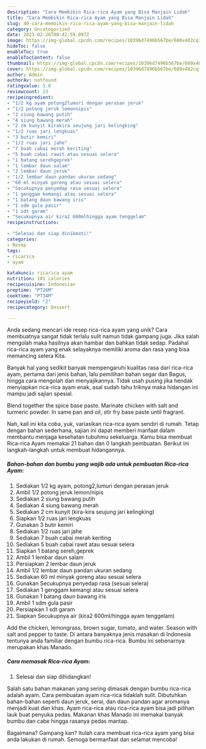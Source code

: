 ```yaml
---
description: "Cara Membikin Rica-rica Ayam yang Bisa Manjain Lidah"
title: "Cara Membikin Rica-rica Ayam yang Bisa Manjain Lidah"
slug: 40-cara-membikin-rica-rica-ayam-yang-bisa-manjain-lidah
category: Uncategorized
date: 2023-02-26T00:42:59.097Z
image: https://img-global.cpcdn.com/recipes/10396d7496b567be/680x482cq70/rica-rica-ayam-foto-resep-utama.jpg
hideToc: false
enableToc: true
enableTocContent: false
thumbnail: https://img-global.cpcdn.com/recipes/10396d7496b567be/680x482cq70/rica-rica-ayam-foto-resep-utama.jpg
cover: https://img-global.cpcdn.com/recipes/10396d7496b567be/680x482cq70/rica-rica-ayam-foto-resep-utama.jpg
author: Admin
authorAv: notfound
ratingvalue: 3.8
reviewcount: 13
recipeingredient:
- "1/2 kg ayam potong2lumuri dengan perasan jeruk"
- "1/2 potong jeruk lemonnipis"
- "2 siung bawang putih"
- "4 siung bawang merah"
- "2 cm kunyit kirakira seujung jari kelingking"
- "1/2 ruas jari lengkuas"
- "3 butir kemiri"
- "1/2 ruas jari jahe"
- "7 buah cabai merah keriting"
- "5 buah cabai rawit atau sesuai selera"
- "1 batang serehgeprek"
- "1 lembar daun salam"
- "2 lembar daun jeruk"
- "1/2 lembar daun pandan ukuran sedang"
- "60 ml minyak goreng atau sesuai selera"
- "Secukupnya penyedap rasa sesuai selera"
- "1 genggam kemangi atau sesuai selera"
- "1 batang daun bawang iris"
- "1 sdm gula pasir"
- "1 sdt garam"
- "Secukupnya air kira2 600mlhingga ayam tenggelam"
recipeinstructions:

- "Selesai dan siap dinikmati!"
categories:
- Resep
tags:
- ricarica
- ayam

katakunci: ricarica ayam 
nutrition: 181 calories
recipecuisine: Indonesian
preptime: "PT26M"
cooktime: "PT34M"
recipeyield: "2"
recipecategory: Dessert

---
```





Anda sedang mencari ide resep rica-rica ayam yang unik? Cara membuatnya sangat tidak terlalu sulit namun tidak gampang juga. Jika salah mengolah maka hasilnya akan hambar dan bahkan tidak sedap. Padahal rica-rica ayam yang enak selayaknya memiliki aroma dan rasa yang bisa memancing selera Kita.





Banyak hal yang sedikit banyak mempengaruhi kualitas rasa dari rica-rica ayam, pertama dari jenis bahan, lalu pemilihan bahan segar dan Bagus, hingga cara mengolah dan menyajikannya. Tidak usah pusing jika hendak menyiapkan rica-rica ayam enak,      asal sudah tahu triknya maka hidangan ini mampu jadi sajian spesial.














Blend together the spice base paste. Marinate chicken with salt and turmeric powder. In same pan and oil, stir fry base paste until fragrant.






Nah, kali ini kita coba, yuk, variasikan rica-rica ayam sendiri di rumah. Tetap dengan bahan sederhana, sajian ini dapat memberi manfaat dalam membantu menjaga kesehatan tubuhmu sekeluarga. Kamu bisa membuat Rica-rica Ayam memakai 21 bahan dan 0 langkah pembuatan. Berikut ini langkah-langkah untuk membuat hidangannya.

<!--inarticleads1-->

##### Bahan-bahan dan bumbu yang wajib ada untuk pembuatan Rica-rica Ayam:

1. Sediakan 1/2 kg ayam, potong2,lumuri dengan perasan jeruk
1. Ambil 1/2 potong jeruk lemon/nipis
1. Sediakan 2 siung bawang putih
1. Sediakan 4 siung bawang merah
1. Sediakan 2 cm kunyit (kira-kira seujung jari kelingking)
1. Siapkan 1/2 ruas jari lengkuas
1. Gunakan 3 butir kemiri
1. Sediakan 1/2 ruas jari jahe
1. Sediakan 7 buah cabai merah keriting
1. Sediakan 5 buah cabai rawit atau sesuai selera
1. Siapkan 1 batang sereh,geprek
1. Ambil 1 lembar daun salam
1. Persiapkan 2 lembar daun jeruk
1. Ambil 1/2 lembar daun pandan ukuran sedang
1. Sediakan 60 ml minyak goreng atau sesuai selera
1. Gunakan Secukupnya penyedap rasa (sesuai selera)
1. Sediakan 1 genggam kemangi atau sesuai selera
1. Gunakan 1 batang daun bawang iris
1. Ambil 1 sdm gula pasir
1. Persiapkan 1 sdt garam
1. Siapkan Secukupnya air (kira2 600ml/hingga ayam tenggelam)


Add the chicken, lemongrass, brown sugar, tomato, and water. Season with salt and pepper to taste. Di antara banyaknya jenis masakan di Indonesia tentunya anda familiar dengan bumbu rica-rica. Bumbu ini sebenarnya merupakan khas Manado. 

<!--inarticleads2-->

##### Cara memasak Rica-rica Ayam:


1. Selesai dan siap dihidangkan!

Salah satu bahan makanan yang sering dimasak dengan bumbu rica-rica adalah ayam. Cara pembuatan ayam rica-rica tidaklah sulit. Dibutuhkan bahan-bahan seperti daun jeruk, serai, dan daun pandan agar aromanya menjadi kuat dan khas. Ayam rica-rica atau rica-rica ayam bisa jadi pilihan lauk buat penyuka pedas. Makanan khas Manado ini memakai banyak bumbu dan cabe hingga rasanya pedas mantap. 

Bagaimana? Gampang kan? Itulah cara membuat rica-rica ayam yang bisa anda lakukan di rumah. Semoga bermanfaat dan selamat mencoba!
